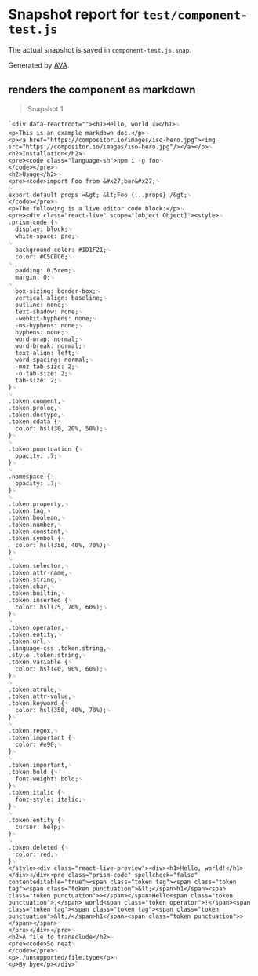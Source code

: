 # Snapshot report for `test/component-test.js`

The actual snapshot is saved in `component-test.js.snap`.

Generated by [AVA](https://ava.li).

## renders the component as markdown

> Snapshot 1

    `<div data-reactroot=""><h1>Hello, world 👍</h1>␊
    <p>This is an example markdown doc.</p>␊
    <p><a href="https://compositor.io/images/iso-hero.jpg"><img src="https://compositor.io/images/iso-hero.jpg"/></a></p>␊
    <h2>Installation</h2>␊
    <pre><code class="language-sh">npm i -g foo␊
    </code></pre>␊
    <h2>Usage</h2>␊
    <pre><code>import Foo from &#x27;bar&#x27;␊
    ␊
    export default props =&gt; &lt;Foo {...props} /&gt;␊
    </code></pre>␊
    <p>The following is a live editor code block:</p>␊
    <pre><div class="react-live" scope="[object Object]"><style>␊
    .prism-code {␊
      display: block;␊
      white-space: pre;␊
    ␊
      background-color: #1D1F21;␊
      color: #C5C8C6;␊
    ␊
      padding: 0.5rem;␊
      margin: 0;␊
    ␊
      box-sizing: border-box;␊
      vertical-align: baseline;␊
      outline: none;␊
      text-shadow: none;␊
      -webkit-hyphens: none;␊
      -ms-hyphens: none;␊
      hyphens: none;␊
      word-wrap: normal;␊
      word-break: normal;␊
      text-align: left;␊
      word-spacing: normal;␊
      -moz-tab-size: 2;␊
      -o-tab-size: 2;␊
      tab-size: 2;␊
    }␊
    ␊
    .token.comment,␊
    .token.prolog,␊
    .token.doctype,␊
    .token.cdata {␊
      color: hsl(30, 20%, 50%);␊
    }␊
    ␊
    .token.punctuation {␊
      opacity: .7;␊
    }␊
    ␊
    .namespace {␊
      opacity: .7;␊
    }␊
    ␊
    .token.property,␊
    .token.tag,␊
    .token.boolean,␊
    .token.number,␊
    .token.constant,␊
    .token.symbol {␊
      color: hsl(350, 40%, 70%);␊
    }␊
    ␊
    .token.selector,␊
    .token.attr-name,␊
    .token.string,␊
    .token.char,␊
    .token.builtin,␊
    .token.inserted {␊
      color: hsl(75, 70%, 60%);␊
    }␊
    ␊
    .token.operator,␊
    .token.entity,␊
    .token.url,␊
    .language-css .token.string,␊
    .style .token.string,␊
    .token.variable {␊
      color: hsl(40, 90%, 60%);␊
    }␊
    ␊
    .token.atrule,␊
    .token.attr-value,␊
    .token.keyword {␊
      color: hsl(350, 40%, 70%);␊
    }␊
    ␊
    .token.regex,␊
    .token.important {␊
      color: #e90;␊
    }␊
    ␊
    .token.important,␊
    .token.bold {␊
      font-weight: bold;␊
    }␊
    .token.italic {␊
      font-style: italic;␊
    }␊
    ␊
    .token.entity {␊
      cursor: help;␊
    }␊
    ␊
    .token.deleted {␊
      color: red;␊
    }␊
    </style><div class="react-live-preview"><div><h1>Hello, world!</h1></div></div><pre class="prism-code" spellcheck="false" contenteditable="true"><span class="token tag"><span class="token tag"><span class="token punctuation">&lt;</span>h1</span><span class="token punctuation">></span></span>Hello<span class="token punctuation">,</span> world<span class="token operator">!</span><span class="token tag"><span class="token tag"><span class="token punctuation">&lt;/</span>h1</span><span class="token punctuation">></span></span>␊
    </pre></div></pre>␊
    <h2>A file to transclude</h2>␊
    <pre><code>So neat␊
    </code></pre>␊
    <p>./unsupported/file.type</p>␊
    <p>By bye</p></div>`
